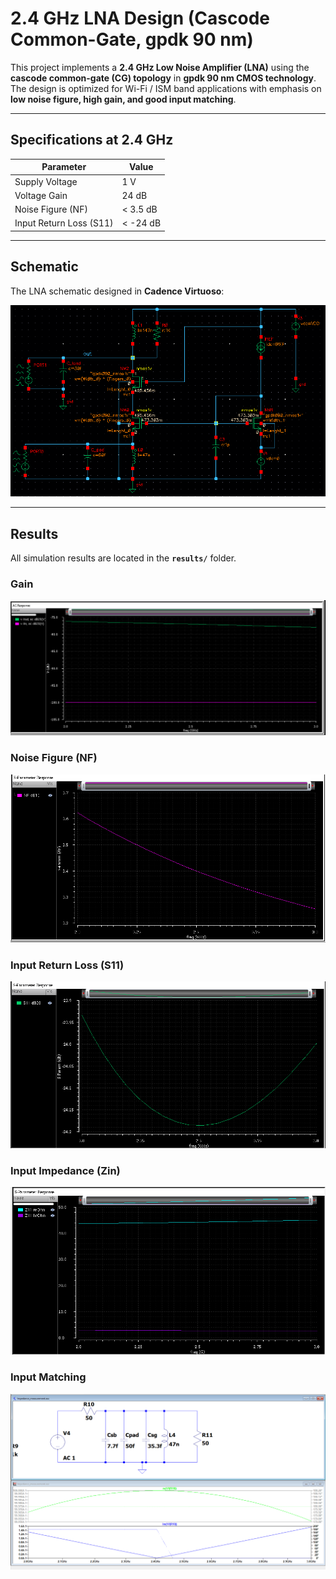 # 2.4 GHz LNA Design (Cascode Common-Gate, gpdk 90 nm)

This project implements a **2.4 GHz Low Noise Amplifier (LNA)** using the **cascode common-gate (CG) topology** in **gpdk 90 nm CMOS technology**.  
The design is optimized for Wi-Fi / ISM band applications with emphasis on **low noise figure, high gain, and good input matching**.

---

## Specifications at 2.4 GHz

| Parameter         | Value              |
|-------------------|--------------------|
| Supply Voltage    | 1 V                |
| Voltage Gain      | 24 dB              |
| Noise Figure (NF) | < 3.5 dB           |
| Input Return Loss (S11) | < -24 dB   |

---

## Schematic

The LNA schematic designed in **Cadence Virtuoso**:

![Schematic](results/schematic.png)

---

## Results

All simulation results are located in the **`results/`** folder.

### Gain
![Gain](results/gain.png)

### Noise Figure (NF)
![Noise Figure](results/nf.png)

### Input Return Loss (S11)
![S11](results/s11.png)

### Input Impedance (Zin)
![Input Impedance](results/zin.png)

### Input Matching
![Input Matching](results/input_matching.png)


